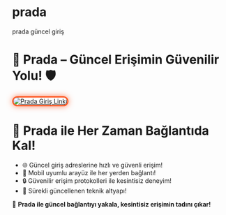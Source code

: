 # prada
prada güncel giriş 
<h1>💼 Prada – Güncel Erişimin Güvenilir Yolu! 🛡</h1>

<a href="https://pradaff.xyz/links/?btag=2380251" title="Prada Güncel Giriş">
  <img src="https://i.ibb.co/XXXXXXX/prada-giris.jpg" alt="Prada Giriş Linki" style="max-width: 100%; border: 3px solid #ff5722; border-radius: 14px; box-shadow: 0px 0px 14px rgba(255, 87, 34, 0.7);">
</a>

<h1>🎯 Prada ile Her Zaman Bağlantıda Kal!</h1>
<ul>
  <li>🌐 Güncel giriş adreslerine hızlı ve güvenli erişim!</li>
  <li>📱 Mobil uyumlu arayüz ile her yerden bağlantı!</li>
  <li>🔒 Güvenilir erişim protokolleri ile kesintisiz deneyim!</li>
  <li>🚀 Sürekli güncellenen teknik altyapı!</li>
</ul>

<p>🌟 <strong>Prada ile güncel bağlantıyı yakala, kesintisiz erişimin tadını çıkar!</strong></p>
